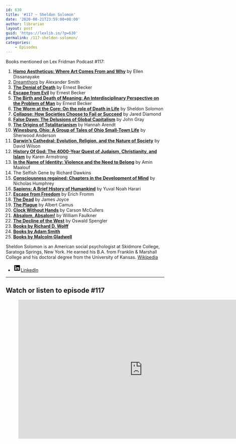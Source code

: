 ```yaml
---
id: 630
title: '#117 – Sheldon Solomon'
date: '2020-08-21T23:59:00+00:00'
author: librarian
layout: post
guid: 'https://lexlib.io/?p=630'
permalink: /117-sheldon-solomon/
categories:
    - Episodes
---
```


Books mentioned on Lex Fridman Podcast #117:

1. **[Homo Aestheticus: Where Art Comes From and Why](https://amzn.to/3XJkcbF)** by Ellen Dissanayake
2. [Dreamthorp](https://amzn.to/3VCycBW) by Alexander Smith
3. **[The Denial of Death](https://amzn.to/3UaAh7f)** by Ernest Becker
4. **[Escape from Evil](https://amzn.to/3VvbzPK)** by Ernest Becker
5. **[The Birth and Death of Meaning: An Interdisciplinary Perspective on the Problem of Man](https://amzn.to/3F9OZXz)** by Ernest Becker
6. [**The Worm at the Core: On the role of Death in Life**](https://amzn.to/3ETHLpE) by Sheldon Solomon
7. **[Collapse: How Societies C](https://amzn.to/3F6ssdl)[hoose to Fail or Succeed](https://amzn.to/3F6ssdl)** by Jared Diamond
8. **[False Dawn: The Delusions of Global Capitalism](https://amzn.to/3ELOMsn)** by John Gray
9. **[The Origins of Totalitarianism](https://amzn.to/3Vimsot)** by Hannah Arendt
10. **[Winesburg, Ohio: A Group of Tales of Ohio Small-Town Life](https://amzn.to/3Fcbyem)** by Sherwood Anderson
11. **[Darwin’s Cathedral: Evolution, Religion, and the Nature of Society](https://amzn.to/3XFEeUa)** by David Wilson
12. **[History Of God: The 4000-Year Quest of Judaism, Christianity, and Islam](https://amzn.to/3VyWTPD)** by Karen Armstrong
13. **[In the Name of Identity: Violence and the Need to Belong](https://amzn.to/3XHDkH2)** by Amin Maalouf
14. The Selfish Gene by Richard Dawkins
15. [**Consciousness regained: Chapters in the Development of Mind**](https://amzn.to/3ucg2eN) by Nicholas Humphrey
16. **[Sapiens: A Brief History of Humankind](https://amzn.to/3EE8NRC)** by Yuval Noah Harari
17. **[Escape from Freedom](https://amzn.to/3ELTVAK)** by Erich Fromm
18. **[The Dead](https://amzn.to/3FbqpWr)** by James Joyce
19. **[The Plague](https://amzn.to/3OLZCTZ)** by Albert Camus
20. [**Clock Without Hands**](https://amzn.to/3GWibCS) by Carson McCullers
21. **[Absalom, Absalom!](https://amzn.to/3gOhdxJ)** by William Faulkner
22. [**The Decline of the West**](https://amzn.to/3UfmhZR) by Oswald Spengler
23. **[Books by Richard D. Wolff](https://amzn.to/3GSPUwY)**
24. **[Books by Adam Smith](https://amzn.to/3AOCJJJ)**
25. **[Books by Malcolm Gladwell](https://amzn.to/3OZHiH7)**

Sheldon Solomon is an American social psychologist at Skidmore College, Saratoga Springs, New York. He earned his B.A. from Franklin &amp; Marshall College and his doctoral degree from the University of Kansas. [Wikipedia](https://en.wikipedia.org/wiki/Sheldon_Solomon)

- [<svg aria-hidden="true" focusable="false" height="24" version="1.1" viewbox="0 0 24 24" width="24" xmlns="http://www.w3.org/2000/svg"><path d="M19.7,3H4.3C3.582,3,3,3.582,3,4.3v15.4C3,20.418,3.582,21,4.3,21h15.4c0.718,0,1.3-0.582,1.3-1.3V4.3 C21,3.582,20.418,3,19.7,3z M8.339,18.338H5.667v-8.59h2.672V18.338z M7.004,8.574c-0.857,0-1.549-0.694-1.549-1.548 c0-0.855,0.691-1.548,1.549-1.548c0.854,0,1.547,0.694,1.547,1.548C8.551,7.881,7.858,8.574,7.004,8.574z M18.339,18.338h-2.669 v-4.177c0-0.996-0.017-2.278-1.387-2.278c-1.389,0-1.601,1.086-1.601,2.206v4.249h-2.667v-8.59h2.559v1.174h0.037 c0.356-0.675,1.227-1.387,2.526-1.387c2.703,0,3.203,1.779,3.203,4.092V18.338z"></path></svg><span class="wp-block-social-link-label screen-reader-text">LinkedIn</span>](https://www.linkedin.com/in/sheldon-solomon-7063b56/)

- - - - - -

## Watch or listen to episode #117

<figure class="wp-block-embed is-type-video is-provider-youtube wp-block-embed-youtube wp-embed-aspect-16-9 wp-has-aspect-ratio"><div class="wp-block-embed__wrapper"><iframe allow="accelerometer; autoplay; clipboard-write; encrypted-media; gyroscope; picture-in-picture" allowfullscreen="" frameborder="0" height="443" loading="lazy" src="https://www.youtube.com/embed/qfKyNxfyWbo?feature=oembed" title="Sheldon Solomon: Death and Meaning | Lex Fridman Podcast #117" width="788"></iframe></div></figure>
